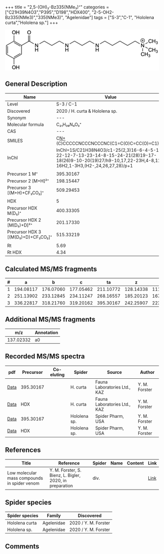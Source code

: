 +++
title = "2,5-(OH)₂-Bz335(NMe₃)⁺"
categories = ["C21H39N4O3","P395","D198","HDX400",
"2-5-OH2-Bz335(NMe3)","335(NMe3)",
"Agelenidae"]
tags = ["S-3","C-1",
"Hololena curta","Hololena sp."]
+++

![](/img/2-5-OH2-Bz335(NMe3).png)

## General Description

| Name                       | Value              |
|----------------------------|--------------------|
| Level                      | S-3 / C-1          |
| Discovered                 | 2020 / H. curta & Hololena sp. |
| Synonym                    | ---                |
| Molecular formula          | C₂₁H₃₉N₄O₃⁺                   |
| CAS                        | ---                |
| SMILES | C[N+](C)(C)CCCCCNCCCNCCCNC(C1=C(O)C=CC(O)=C1)=O  |
| InChI  | InChI=1S/C21H38N4O3/c1-25(2,3)16-6-4-5-11-22-12-7-13-23-14-8-15-24-21(28)19-17-18(26)9-10-20(19)27/h9-10,17,22-23H,4-8,11-16H2,1-3H3,(H2-,24,26,27,28)/p+1  |
|                            |                    |
| Precursor 1  M⁺         | 395.30167                   |
| Precursor 2 [M+H]²⁺       | 198.15447                   |
| Precursor 3 [(M+H)+CF₃CO₂]⁺              | 509.29453                   |
|                            |                    |
| HDX                        | 5                   |
| Precursor HDX    M(D₅)⁺   | 400.33305                   |
| Precursor HDX 2 [M(D₅)+D]²⁺ | 201.17330                   |
| Precursor HDX 3 [(M(D₅)+D)+CF₃CO₂]⁺         | 515.33219                   |
|                            |                    |
| Rt                         | 5.69                   |
| Rt HDX                     | 4.34                   |

## Calculated MS/MS fragments

| # | a         | b         | c         | ta        | z         | y         | tz        |
|---|-----------|-----------|-----------|-----------|-----------|-----------|-----------|
| 1 | 194.08117 | 176.07060 | 177.05462 | 211.10772 | 128.14338 | 111.11683 | 146.17775 |
| 2 | 251.13902 | 233.12845 | 234.11247 | 268.16557 | 185.20123 | 167.16685 | 203.23560 |
| 3 | 336.22817 | 318.21760 | 319.20162 | 395.30167 | 242.25907 | 223.21688 | 260.29345 |

## Additional MS/MS fragments

| m/z       | Annotation |
|-----------|------------|
| 137.02332 | a0         |

## Recorded MS/MS spectra

| pdf                                             | Precursor | Co-eluting | Spider      | Source                       | Author        |
|-------------------------------------------------|-----------|------------|-------------|------------------------------|---------------|
| [Data](/pdf/H-curta/395_2-5-OH2-Bz335(NMe3)_Hc.pdf) | 395.30167 |           | H. curta | Fauna Laboratories Ltd., KAZ | Y. M. Forster |
| [Data](/pdf/H-curta/395_2-5-OH2-Bz335(NMe3)_Hc_HDX.pdf) | HDX |           | H. curta | Fauna Laboratories Ltd., KAZ | Y. M. Forster |
| [Data](/pdf/Hololena-sp/395_2-5-OH2-Bz335(NMe3)_Ho-sp.pdf) | 395.30167 |           | Hololena sp. | Spider Pharm, USA | Y. M. Forster |
| [Data](/pdf/Hololena-sp/395_2-5-OH2-Bz335(NMe3)_Ho-sp_HDX.pdf) | HDX |           | Hololena sp. | Spider Pharm, USA | Y. M. Forster |


## References

| Title | Reference | Spider | Name | Content | Link |
|-------|-----------|--------|------|---------|------|
| Low molecular mass compounds in spider venom      | Y. M. Forster, S. Bienz, L. Bigler, 2020, in preparation          | div.       |   |   | [Link](unknown) |

## Spider species

| Spider species     | Family     | Discovered           |
|--------------------|------------|----------------------|
| Hololena curta | Agelenidae | 2020 / Y. M. Forster |
| Hololena sp. | Agelenidae | 2020 / Y. M. Forster |


## Comments